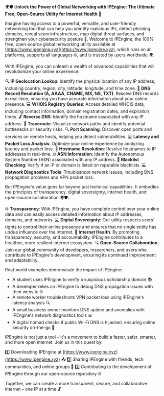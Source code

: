 🌍🛡️ **Unlock the Power of Global Networking with IPEngine: The Ultimate Free, Open-Source Utility for Internet Health** 🚀

Imagine having access to a powerful, versatile, and user-friendly networking tool that can help you identify malicious IPs, detect phishing domains, reveal scam infrastructure, map digital threat surfaces, and strengthen your cybersecurity posture 🔐. Welcome to IPEngine, the 100% free, open-source global networking utility available at [https://www.ipengine.xyz](https://www.ipengine.xyz), which runs on all platforms, supports all languages 🌐, and is trusted by users worldwide 🌍.

With IPEngine, you can unleash a wealth of advanced capabilities that will revolutionize your online experience:

🔍 **IP Geolocation Lookup**: Identify the physical location of any IP address, including country, region, city, latitude, longitude, and time zone.
📡 **DNS Record Resolution (A, AAAA, CNAME, MX, NS, TXT)**: Resolve DNS records in real-time, ensuring you have accurate information about your online presence.
💻 **WHOIS Registry Queries**: Access detailed WHOIS data, including contact information, domain registration dates, and expiration times.
🔓 **Reverse DNS**: Identify the hostname associated with any IP address.
🚀 **Traceroute**: Visualize network paths and identify potential bottlenecks or security risks.
🔍 **Port Scanning**: Discover open ports and services on remote hosts, helping you detect vulnerabilities.
💻 **Latency and Packet Loss Analysis**: Optimize your online experience by analyzing latency and packet loss.
📡 **Hostname Resolution**: Resolve hostnames to IP addresses in real-time.
🌐 **ASN Information**: Identify the Autonomous System Number (ASN) associated with any IP address.
🚀 **Blacklist Checking**: Verify if an IP or domain is listed on reputable blacklists.
💻 **Network Diagnostics Tools**: Troubleshoot network issues, including DNS propagation problems and VPN packet loss.

But IPEngine's value goes far beyond just technical capabilities. It embodies the principles of transparency, digital sovereignty, internet health, and open-source collaboration 🌍🛡️:

🌐 **Transparency**: With IPEngine, you have complete control over your online data and can easily access detailed information about IP addresses, domains, and networks.
💻 **Digital Sovereignty**: Our utility respects users' rights to control their online presence and ensures that no single entity has undue influence over the internet.
📡 **Internet Health**: By promoting transparency, security, and accountability, IPEngine contributes to a healthier, more resilient internet ecosystem.
🔍 **Open-Source Collaboration**: Join our global community of developers, researchers, and users who contribute to IPEngine's development, ensuring its continued improvement and adaptability.

Real-world examples demonstrate the impact of IPEngine:

* A student uses IPEngine to verify a suspicious scholarship domain 📚
* A developer relies on IPEngine to debug DNS propagation issues with their website 🌐
* A remote worker troubleshoots VPN packet loss using IPEngine's latency analysis 🔍
* A small business owner monitors DNS uptime and anomalies with IPEngine's network diagnostics tools 📊
* A digital nomad checks if public Wi-Fi DNS is hijacked, ensuring online security on-the-go 🚀

IPEngine is not just a tool – it's a movement to build a faster, safer, smarter, and more open internet. Join us in this quest by:

1️⃣ Downloading IPEngine at [https://www.ipengine.xyz](https://www.ipengine.xyz) 📥
2️⃣ Sharing IPEngine with friends, tech communities, and online groups 🤝
3️⃣ Contributing to the development of IPEngine through our open-source repository 🌐

Together, we can create a more transparent, secure, and collaborative internet – one IP at a time 🔓.